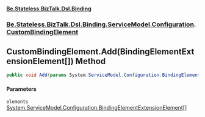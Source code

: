 #### [Be.Stateless.BizTalk.Dsl.Binding](README.md 'README')
### [Be.Stateless.BizTalk.Dsl.Binding.ServiceModel.Configuration](Be.Stateless.BizTalk.Dsl.Binding.ServiceModel.Configuration.md 'Be.Stateless.BizTalk.Dsl.Binding.ServiceModel.Configuration').[CustomBindingElement](CustomBindingElement.md 'Be.Stateless.BizTalk.Dsl.Binding.ServiceModel.Configuration.CustomBindingElement')

## CustomBindingElement.Add(BindingElementExtensionElement[]) Method

```csharp
public void Add(params System.ServiceModel.Configuration.BindingElementExtensionElement[] elements);
```
#### Parameters

<a name='Be.Stateless.BizTalk.Dsl.Binding.ServiceModel.Configuration.CustomBindingElement.Add(System.ServiceModel.Configuration.BindingElementExtensionElement[]).elements'></a>

`elements` [System.ServiceModel.Configuration.BindingElementExtensionElement](https://docs.microsoft.com/en-us/dotnet/api/System.ServiceModel.Configuration.BindingElementExtensionElement 'System.ServiceModel.Configuration.BindingElementExtensionElement')[[]](https://docs.microsoft.com/en-us/dotnet/api/System.Array 'System.Array')